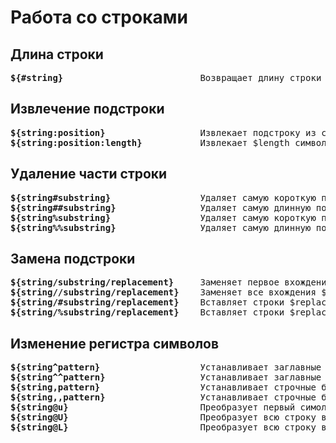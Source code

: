 # Работа со строками

## Длина строки
<pre>
<b>${#string}</b>                          Возвращает длину строки $string
</pre>

## Извлечение подстроки
<pre>
<b>${string:position}</b>                  Извлекает подстроку из строки $string, начиная с позиции $position
<b>${string:position:length}</b>           Извлекает $length символов из строки $string, начиная с позиции $position
</pre>

## Удаление части строки
<pre>
<b>${string#substring}</b>                 Удаляет самую короткую подстроку $substring в строке $string. Поиск ведется с начала строки
<b>${string##substring}</b>                Удаляет самую длинную подстроку $substring в строке $string. Поиск ведется с начала строки
<b>${string%substring}</b>                 Удаляет самую короткую подстроку $substring в строке $string. Поиск ведется с конца строки
<b>${string%%substring}</b>                Удаляет самую длинную подстроку $substring в строке $string. Поиск ведется с конца строки
</pre>

## Замена подстроки
<pre>
<b>${string/substring/replacement}</b>     Заменяет первое вхождение $substring строкой $replacement
<b>${string//substring/replacement}</b>    Заменяет все вхождения $substring строкой $replacement
<b>${string/#substring/replacement}</b>    Вставляет строки $replacement вместо $substring. Поиск ведется с начала строки $string
<b>${string/%substring/replacement}</b>    Вставляет строки $replacement вместо $substring. Поиск ведется с конца строки $string
</pre>

## Изменение регистра символов
<pre>
<b>${string^pattern}</b>                   Устанавливает заглавные буквы для первого(ых) совпадающих символов в параметре
<b>${string^^pattern}</b>                  Устанавливает заглавные буквы для всех совпадающих символов в параметре
<b>${string,pattern}</b>                   Устанавливает строчные буквы для первого(ых) совпадающих символов в параметре
<b>${string,,pattern}</b>                  Устанавливает строчные буквы для всех совпадающих символов в параметре
<b>${string@u}</b>                         Преобразует первый симол строки в верхний регистр
<b>${string@U}</b>                         Преобразует всю строку в верхний регистр
<b>${string@L}</b>                         Преобразует всю строку в нижний регистр
</pre>
